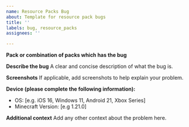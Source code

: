```yaml
---
name: Resource Packs Bug
about: Template for resource pack bugs
title: ''
labels: bug, resource_packs
assignees: ''

---
```


**Pack or combination of packs which has the bug**

**Describe the bug**
A clear and concise description of what the bug is.

**Screenshots**
If applicable, add screenshots to help explain your problem.

**Device (please complete the following information):**
 - OS: [e.g. iOS 16, Windows 11, Android 21, Xbox Series]
 - Minecraft Version: [e.g 1.21.0]

**Additional context**
Add any other context about the problem here.
